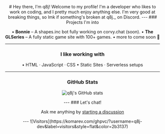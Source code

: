<div align="center">
# Hey there, I'm q8j!
Welcome to my profile! I'm a developer who likes to work on coding, and I pretty much enjoy anything else. I'm very good at breaking things, so lmk if something's broken at q8j._ on Discord.
---
### Projects I'm into

• **Bonnie** – A shapes.inc bot fully working on corvy.chat (soon).
• **The GLSeries** – A fully static game site with 100+ games.
• more to come soon 👀

---
### I like working with

• HTML · JavaScript · CSS
• Static Sites · Serverless setups

---
### GitHub Stats
<p align="center"> 
  <img src="https://github-readme-stats.vercel.app/api?username=q8j-dev&show_icons=true&theme=dark&hide_title=true&border_radius=16" alt="q8j's GitHub stats" />
</p>
---
### Let's chat!
<p>
  Ask me anything by <a href="https://github.com/q8j-dev/q8j-dev/discussions">starting a discussion</a>
</p>
---
![Visitors](https://komarev.com/ghpvc/?username=q8j-dev&label=visitors&style=flat&color=2b3137)
</div>
